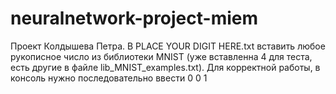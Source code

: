 # neuralnetwork-project-miem
Проект Колдышева Петра. В PLACE YOUR DIGIT HERE.txt вставить любое рукописное число из библиотеки MNIST (уже вставленна 4 для теста, есть другие в файле lib_MNIST_examples.txt). Для корректной работы, в консоль нужно последовательно ввести 0 0 1
